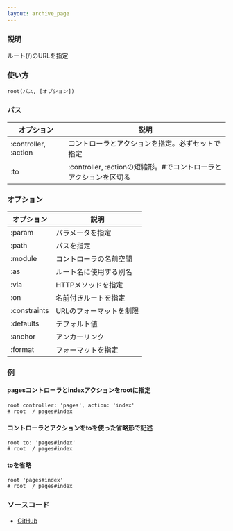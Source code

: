 ```yaml
---
layout: archive_page
---
```

### 説明
ルート(/)のURLを指定

### 使い方
    root(パス, [オプション])

### パス

| オプション                | 説明                                             |
|----------------------|------------------------------------------------|
| :controller, :action | コントローラとアクションを指定。必ずセットで指定                    |
| :to                  | :controller, :actionの短縮形。#でコントローラとアクションを区切る |

### オプション

| オプション        | 説明            |
|--------------|-----------------|
| :param       | パラメータを指定      |
| :path        | パスを指定         |
| :module      | コントローラの名前空間 |
| :as          | ルート名に使用する別名 |
| :via         | HTTPメソッドを指定   |
| :on          | 名前付きルートを指定 |
| :constraints | URLのフォーマットを制限 |
| :defaults    | デフォルト値         |
| :anchor      | アンカーリンク         |
| :format      | フォーマットを指定     |

### 例
#### pagesコントローラとindexアクションをrootに指定
    root controller: 'pages', action: 'index'
    # root  / pages#index

#### コントローラとアクションをtoを使った省略形で記述
    root to: 'pages#index'
    # root  / pages#index

#### toを省略
    root 'pages#index'
    # root  / pages#index

### ソースコード
* [GitHub](https://github.com/rails/rails/blob/ac30e389ecfa0e26e3d44c1eda8488ddf63b3ecc/actionpack/lib/action_dispatch/routing/mapper.rb#L1627)